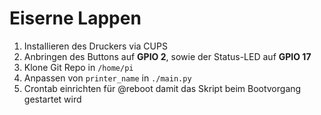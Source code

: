 # Eiserne Lappen

1. Installieren des Druckers via CUPS
2. Anbringen des Buttons auf **GPIO 2**, sowie der Status-LED auf **GPIO 17**
3. Klone Git Repo in `/home/pi`
4. Anpassen von `printer_name` in `./main.py`
5. Crontab einrichten für @reboot damit das Skript beim Bootvorgang gestartet wird
